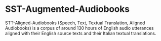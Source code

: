 # SST-Augmented-Audiobooks
STT-Aligned-Audiobooks (Speech, Text, Textual Translation, Aligned Audiobooks) is a corpus of around 130 hours of English audio utterances aligned with their English source texts and their Italian textual translations.
